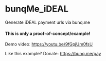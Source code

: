 # bunqMe_iDEAL
Generate iDEAL payment urls via bunq.me

#### This is only a proof-of-concept/example!
Demo video: https://youtu.be/9fGpjUm0fsU



Like this example? Donate: https://bunq.me/pay